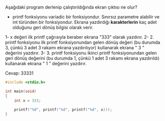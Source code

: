 Aşağıdaki program derlenip çalıştırıldığında ekran çıktısı ne olur?
* printf fonksiyonu variadic bir fonksiyondur. Sınırsız parametre alabilir ve int türünden bir fonksiyondur. Ekrana yazdırdığı **karakterlerin** kaç adet olduğunu geri dönüş bilgisi olarak verir.

1- x değeri ilk printf çağrısıyla beraber ekrana "333" olarak yazdırır.
2- 2. printf fonksiyonu ilk printf fonksiyonundan gelen dönüş değeri (bu durumda 3, çünkü 3 adet 3 rakamı ekrana yazdırılıyor) kullanarak ekrana " 3 " değerini yazdırır.
3- 3. printf fonksiyonu ikinci printf fonksiyonundan gelen geri dönüş değerini (bu durumda 1, çünkü 1 adet 3 rakamı ekrana yazdırıldı) kullanarak ekrana " 1 " değerini yazdırır.

Cevap: 33331


```C
#include <stdio.h>

int main(void)
{
	int x = 333;

	printf("%d", printf("%d", printf("%d", x)));
}

```
